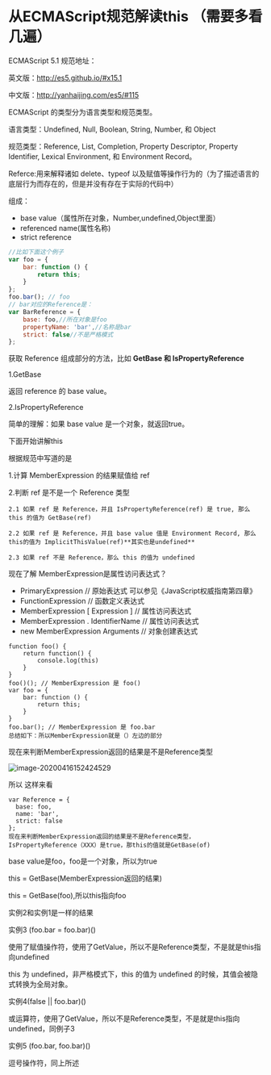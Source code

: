 # 从ECMAScript规范解读this （需要多看几遍）

 ECMAScript 5.1 规范地址：

英文版：http://es5.github.io/#x15.1

中文版：http://yanhaijing.com/es5/#115

ECMAScript 的类型分为语言类型和规范类型。

语言类型：Undefined, Null, Boolean, String, Number, 和 Object

规范类型：Reference, List, Completion, Property Descriptor, Property Identifier, Lexical Environment, 和 Environment Record。

Referce:用来解释诸如 delete、typeof 以及赋值等操作行为的（为了描述语言的底层行为而存在的，但是并没有存在于实际的代码中）

组成：

- base value（属性所在对象，Number,undefined,Object里面）
- referenced name(属性名称)
- strict reference

```javascript
//比如下面这个例子
var foo = {
    bar: function () {
        return this;
    }
}; 
foo.bar(); // foo
// bar对应的Reference是：
var BarReference = {
    base: foo,//所在对象是foo
    propertyName: 'bar',//名称是bar
    strict: false//不是严格模式
};
```

获取 Reference 组成部分的方法，比如 **GetBase 和 IsPropertyReference**

1.GetBase

返回 reference 的 base value。

2.IsPropertyReference

简单的理解：如果 base value 是一个对象，就返回true。

下面开始讲解this

根据规范中写道的是

1.计算 MemberExpression 的结果赋值给 ref

2.判断 ref 是不是一个 Reference 类型

```
2.1 如果 ref 是 Reference，并且 IsPropertyReference(ref) 是 true, 那么 this 的值为 GetBase(ref)

2.2 如果 ref 是 Reference，并且 base value 值是 Environment Record, 那么this的值为 ImplicitThisValue(ref)**其实也是undefined**

2.3 如果 ref 不是 Reference，那么 this 的值为 undefined
```

现在了解 MemberExpression是属性访问表达式？

- PrimaryExpression // 原始表达式 可以参见《JavaScript权威指南第四章》
- FunctionExpression // 函数定义表达式
- MemberExpression [ Expression ] // 属性访问表达式
- MemberExpression . IdentifierName // 属性访问表达式
- new MemberExpression Arguments // 对象创建表达式

```
function foo() {
    return function() {
        console.log(this)
    }
}
foo()(); // MemberExpression 是 foo()
var foo = {
    bar: function () {
        return this;
    }
}
foo.bar(); // MemberExpression 是 foo.bar
总结如下：所以MemberExpression就是（）左边的部分
```

现在来判断MemberExpression返回的结果是不是Reference类型

![image-20200416152424529](D:\code\jsWorkSpace\notes\knowledge\JavaScript底层原理学习.assets\image-20200416152424529.png)

所以 这样来看

```
var Reference = {
  base: foo,
  name: 'bar',
  strict: false
};
现在来判断MemberExpression返回的结果是不是Reference类型，IsPropertyReference（XXX）是true，那this的值就是GetBase(of)
```

base value是foo，foo是一个对象，所以为true

this = GetBase(MemberExpression返回的结果)

this = GetBase(foo),所以this指向foo

实例2和实例1是一样的结果

实例3 (foo.bar = foo.bar)()

使用了赋值操作符，使用了GetValue，所以不是Reference类型，不是就是this指向undefined

this 为 undefined，非严格模式下，this 的值为 undefined 的时候，其值会被隐式转换为全局对象。

实例4(false || foo.bar)()

或运算符，使用了GetValue，所以不是Reference类型，不是就是this指向undefined，同例子3

实例5 (foo.bar, foo.bar)()

逗号操作符，同上所述